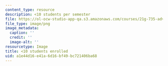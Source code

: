 ```yaml
---
content_type: resource
description: <10 students per semester
file: https://ol-ocw-studio-app-qa.s3.amazonaws.com/courses/21g-735-advanced-topics-in-hispanic-literature-and-film-the-films-of-luis-bunuel-fall-2013/a1e44d16e41a6d16bf49bc721406ba68_ocwimage.2016-03-18.2533657687
file_type: image/png
image_metadata:
  caption: ''
  credit: ''
  image-alt: ''
resourcetype: Image
title: <10 students enrolled
uid: a1e44d16-e41a-6d16-bf49-bc721406ba68
---
```

